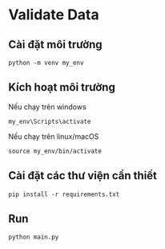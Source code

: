 # Validate Data

## Cài đặt môi trường

```shell
python -m venv my_env
```
## Kích hoạt môi trường

Nếu chạy trên windows
```shell
my_env\Scripts\activate
```
Nếu chạy trên linux/macOS
```shell
source my_env/bin/activate
```
## Cài đặt các thư viện cần thiết

```shell
pip install -r requirements.txt
```
## Run

```shell
python main.py
```
